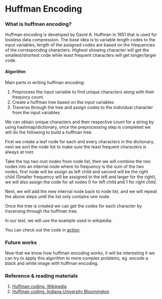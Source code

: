 # Huffman Encoding

### What is huffman encoding? 

Huffman encoding is developed by David A. Huffman in 1951 that is used for lossless data compression. The base idea is to variable length codes to the input variables, length of the assigned codes are based on the frequencies of the corresponding characters. Highest showing character will get the smallest/shortest code while least frequent characters will get longer/larger code. 

#### Algorithm 

Main parts in writing huffman encoding:
1. Preprocess the input variable to find unique characters along with their frequncy count.
2. Create a huffman tree based on the input variables
3. Traverse through the tree and assign codes to the individual character from the input variables 

We can obtain unique characters and their respective count for a string by using hashmap/dictionary, once the preprocessing step is completed we will do the following to build a huffman tree. <br />

First we create a leaf node for each and every characters in the dictionary, next we sort the node list to make sure the least frequent characters is always at root. <br />

Take the top two root nodes from node list, then we will combine the two nodes into an internal node where its frequency is the sum of the two nodes, first node will be assign as left child and second will be the right child (Smaller frequency will be assigned to the left and larger for the right), we will also assign the code for all nodes 0 for left child and 1 for right child. <br />

Next, we will add the new internal node back to node list, and we will repeat the above steps until the list only contains one node. <br />

Once the tree is created we can get the codes for each character by tracersing through the huffman tree.

In our test, we will use the example used in wikipedia.

You can check out the code in [action](https://github.com/MingSheng92/HuffmanEncoding/blob/main/HuffmanEncoding.ipynb).

### Future works

Now that we know how huffman encoding works, it will be interesting it we can try to apply this algorithm to more complex problems, eg. encode a black and white image with huffman encoding.

### Reference & reading materials
1. [Huffman coding, Wikipedia](https://en.wikipedia.org/wiki/Huffman_coding)
2. [Huffman coding, Indiana University Bloomington](http://homes.sice.indiana.edu/yye/lab/teaching/spring2014-C343/huffman.php)
